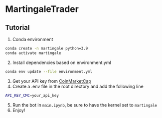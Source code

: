 # MartingaleTrader

## Tutorial
1. Conda environment
```bash
conda create -n martingale python=3.9
conda activate martingale
```
2. Install dependencies based on environment.yml
```bash
conda env update --file environment.yml
```
3. Get your API key from [CoinMarketCap](https://coinmarketcap.com/api/)
4. Create a .env file in the root directory and add the following line
```bash
API_KEY_CMC=your_api_key
```
5. Run the bot in `main.ipynb`, be sure to have the kernel set to `martingale`
6. Enjoy!
